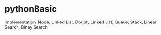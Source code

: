 # pythonBasic
Implementation: Node, Linked List, Doubly Linked List, Queue, Stack, Linear Search, Binay Search
